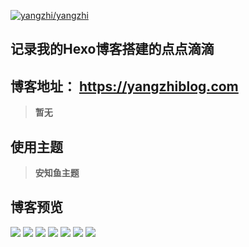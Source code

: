 [![yangzhi/yangzhi](https://gitee.com/yangzhi-1/yangzhi/widgets/widget_card.svg?colors=393222,ebdfc1,fffae5,d8ca9f,393222,a28b40)](https://gitee.com/yangzhi-1/yangzhi)

## 记录我的Hexo博客搭建的点点滴滴
## 博客地址： https://yangzhiblog.com
> **暂无**
## 使用主题
> **安知鱼主题**
## 博客预览
![](https://bu.dusays.com/2023/08/03/64cb9840f3642.jpg)
![](https://gitee.com/yangzhi-1/picture/raw/master/6.jpg)
![](https://gitee.com/yangzhi-1/picture/raw/master/5.jpg)
![](https://gitee.com/yangzhi-1/picture/raw/master/4.jpg)
![](https://gitee.com/yangzhi-1/picture/raw/master/3.jpg)
![](https://gitee.com/yangzhi-1/picture/raw/master/2.jpg)
![](https://gitee.com/yangzhi-1/picture/raw/master/1.jpg)